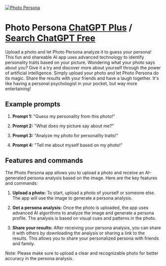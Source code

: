 
[![Photo Persona](https://files.oaiusercontent.com/file-2rWgha788zbhmSPEba8ZmRCh?se=2123-10-18T02%3A15%3A42Z&sp=r&sv=2021-08-06&sr=b&rscc=max-age%3D31536000%2C%20immutable&rscd=attachment%3B%20filename%3D67d34db5-d774-4ad2-aa4c-87753ca2f78e.png&sig=NuKkhjNM3teOCTSgtK4o%2BefXUqQbc1RFUF4XUGFDoUg%3D)](https://chat.openai.com/g/g-iqjPgMc9F-photo-persona)

# Photo Persona [ChatGPT Plus](https://chat.openai.com/g/g-iqjPgMc9F-photo-persona) / [Search ChatGPT Free](https://gptcall.net/index.html#/?search=Photo%20Persona)

Upload a photo and let Photo Persona analyze it to guess your persona! This fun and shareable AI app uses advanced technology to identify personality traits based on your picture. Wondering what your photo says about you? Give it a try and discover more about yourself through the power of artificial intelligence. Simply upload your photo and let Photo Persona do its magic. Share the results with your friends and have a laugh together. It's like having a personal psychologist in your pocket, but way more entertaining!

## Example prompts

1. **Prompt 1:** "Guess my personality from this photo!"

2. **Prompt 2:** "What does my picture say about me?"

3. **Prompt 3:** "Analyze my photo for personality traits!"

4. **Prompt 4:** "Tell me about myself based on my photo!"

## Features and commands

The Photo Persona app allows you to upload a photo and receive an AI-generated persona analysis based on the image. Here are the key features and commands:

1. **Upload a photo:** To start, upload a photo of yourself or someone else. The app will use the image to generate a persona analysis.

2. **Get a persona analysis:** Once the photo is uploaded, the app uses advanced AI algorithms to analyze the image and generate a persona profile. The analysis is based on visual cues and patterns in the photo.

3. **Share your results:** After receiving your persona analysis, you can share it with others by downloading the analysis or sharing a link to the results. This allows you to share your personalized persona with friends and family.

Note: Please make sure to upload a clear and recognizable photo for better accuracy in the persona analysis.


